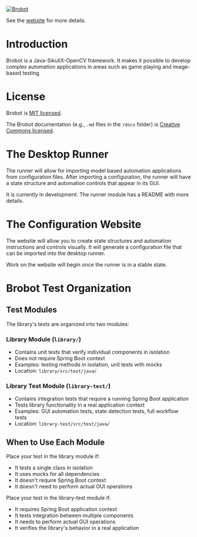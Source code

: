 <a href="https://jspinak.github.io/brobot"><img src="https://jspinak.github.io/brobot/img/brobot-landscape4.png" alt="Brobot"></a>

See the [website](https://jspinak.github.io/brobot/) for more details.  

# Introduction

Brobot is a Java-SikuliX-OpenCV framework. It makes it possible to develop 
complex automation applications in areas such as game playing and image-based testing.

# License

Brobot is [MIT licensed](./LICENSE).

The Brobot documentation (e.g., `.md` files in the `/docs` folder) is [Creative Commons licensed](./LICENSE-docs).

# The Desktop Runner

The runner will allow for importing model based automation applications from configuration files.
After importing a configuration, the runner will have a state structure and automation controls that 
appear in its GUI.

It is currently in development. The runner module has a README with more details.

# The Configuration Website

The website will allow you to create state structures and automation instructions and controls visually. 
It will generate a configuration file that can be imported into the desktop runner. 

Work on the website will begin once the runner is in a stable state.

# Brobot Test Organization

## Test Modules

The library's tests are organized into two modules:

### Library Module (`library/`)
- Contains unit tests that verify individual components in isolation
- Does not require Spring Boot context
- Examples: testing methods in isolation, unit tests with mocks
- Location: `library/src/test/java/`

### Library Test Module (`library-test/`)
- Contains integration tests that require a running Spring Boot application
- Tests library functionality in a real application context
- Examples: GUI automation tests, state detection tests, full workflow tests
- Location: `library-test/src/test/java/`

## When to Use Each Module

Place your test in the library module if:
- It tests a single class in isolation
- It uses mocks for all dependencies
- It doesn't require Spring Boot context
- It doesn't need to perform actual GUI operations

Place your test in the library-test module if:
- It requires Spring Boot application context
- It tests integration between multiple components
- It needs to perform actual GUI operations 
- It verifies the library's behavior in a real application